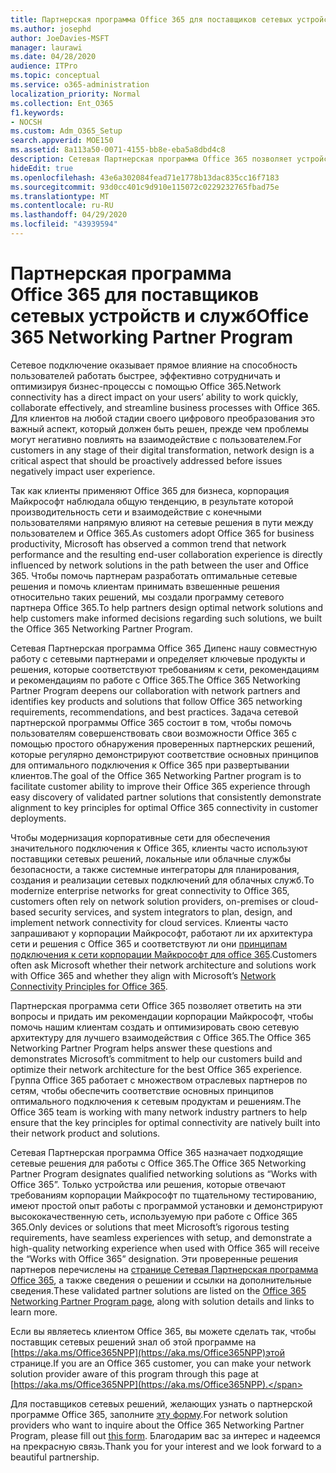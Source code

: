 ```yaml
---
title: Партнерская программа Office 365 для поставщиков сетевых устройств и служб
ms.author: josephd
author: JoeDavies-MSFT
manager: laurawi
ms.date: 04/28/2020
audience: ITPro
ms.topic: conceptual
ms.service: o365-administration
localization_priority: Normal
ms.collection: Ent_O365
f1.keywords:
- NOCSH
ms.custom: Adm_O365_Setup
search.appverid: MOE150
ms.assetid: 8a113a50-0071-4155-bb8e-eba5a8dbd4c8
description: Сетевая Партнерская программа Office 365 позволяет устройству быть сертифицированным для работы с Office 365.
hideEdit: true
ms.openlocfilehash: 43e6a302084fead71e1778b13dac835cc16f7183
ms.sourcegitcommit: 93d0cc401c9d910e115072c0229232765fbad75e
ms.translationtype: MT
ms.contentlocale: ru-RU
ms.lasthandoff: 04/29/2020
ms.locfileid: "43939594"
---
```

# <a name="office-365-networking-partner-program"></a><span data-ttu-id="f3a62-103">Партнерская программа Office 365 для поставщиков сетевых устройств и служб</span><span class="sxs-lookup"><span data-stu-id="f3a62-103">Office 365 Networking Partner Program</span></span>

<span data-ttu-id="f3a62-104">Сетевое подключение оказывает прямое влияние на способность пользователей работать быстрее, эффективно сотрудничать и оптимизируя бизнес-процессы с помощью Office 365.</span><span class="sxs-lookup"><span data-stu-id="f3a62-104">Network connectivity has a direct impact on your users’ ability to work quickly, collaborate effectively, and streamline business processes with Office 365.</span></span> <span data-ttu-id="f3a62-105">Для клиентов на любой стадии своего цифрового преобразования это важный аспект, который должен быть решен, прежде чем проблемы могут негативно повлиять на взаимодействие с пользователем.</span><span class="sxs-lookup"><span data-stu-id="f3a62-105">For customers in any stage of their digital transformation, network design is a critical aspect that should be proactively addressed before issues negatively impact user experience.</span></span> 

<span data-ttu-id="f3a62-106">Так как клиенты применяют Office 365 для бизнеса, корпорация Майкрософт наблюдала общую тенденцию, в результате которой производительность сети и взаимодействие с конечными пользователями напрямую влияют на сетевые решения в пути между пользователем и Office 365.</span><span class="sxs-lookup"><span data-stu-id="f3a62-106">As customers adopt Office 365 for business productivity, Microsoft has observed a common trend that network performance and the resulting end-user collaboration experience is directly influenced by network solutions in the path between the user and Office 365.</span></span> <span data-ttu-id="f3a62-107">Чтобы помочь партнерам разработать оптимальные сетевые решения и помочь клиентам принимать взвешенные решения относительно таких решений, мы создали программу сетевого партнера Office 365.</span><span class="sxs-lookup"><span data-stu-id="f3a62-107">To help partners design optimal network solutions and help customers make informed decisions regarding such solutions, we built the Office 365 Networking Partner Program.</span></span> 

<span data-ttu-id="f3a62-108">Сетевая Партнерская программа Office 365 Дипенс нашу совместную работу с сетевыми партнерами и определяет ключевые продукты и решения, которые соответствуют требованиям к сети, рекомендациям и рекомендациям по работе с Office 365.</span><span class="sxs-lookup"><span data-stu-id="f3a62-108">The Office 365 Networking Partner Program deepens our collaboration with network partners and identifies key products and solutions that follow Office 365 networking requirements, recommendations, and best practices.</span></span> <span data-ttu-id="f3a62-109">Задача сетевой партнерской программы Office 365 состоит в том, чтобы помочь пользователям совершенствовать свои возможности Office 365 с помощью простого обнаружения проверенных партнерских решений, которые регулярно демонстрируют соответствие основных принципов для оптимального подключения к Office 365 при развертывании клиентов.</span><span class="sxs-lookup"><span data-stu-id="f3a62-109">The goal of the Office 365 Networking Partner program is to facilitate customer ability to improve their Office 365 experience through easy discovery of validated partner solutions that consistently demonstrate alignment to key principles for optimal Office 365 connectivity in customer deployments.</span></span>

<span data-ttu-id="f3a62-110">Чтобы модернизация корпоративные сети для обеспечения значительного подключения к Office 365, клиенты часто используют поставщики сетевых решений, локальные или облачные службы безопасности, а также системные интеграторы для планирования, создания и реализации сетевых подключений для облачных служб.</span><span class="sxs-lookup"><span data-stu-id="f3a62-110">To modernize enterprise networks for great connectivity to Office 365, customers often rely on network solution providers, on-premises or cloud-based security services, and system integrators to plan, design, and implement network connectivity for cloud services.</span></span> <span data-ttu-id="f3a62-111">Клиенты часто запрашивают у корпорации Майкрософт, работают ли их архитектура сети и решения с Office 365 и соответствуют ли они [принципам подключения к сети корпорации Майкрософт для office 365](https://aka.ms/PNC).</span><span class="sxs-lookup"><span data-stu-id="f3a62-111">Customers often ask Microsoft whether their network architecture and solutions work with Office 365 and whether they align with Microsoft’s [Network Connectivity Principles for Office 365](https://aka.ms/PNC).</span></span> 

<span data-ttu-id="f3a62-112">Партнерская программа сети Office 365 позволяет ответить на эти вопросы и придать им рекомендации корпорации Майкрософт, чтобы помочь нашим клиентам создать и оптимизировать свою сетевую архитектуру для лучшего взаимодействия с Office 365.</span><span class="sxs-lookup"><span data-stu-id="f3a62-112">The Office 365 Networking Partner Program helps answer these questions and demonstrates Microsoft’s commitment to help our customers build and optimize their network architecture for the best Office 365 experience.</span></span> <span data-ttu-id="f3a62-113">Группа Office 365 работает с множеством отраслевых партнеров по сетям, чтобы обеспечить соответствие основных принципов оптимального подключения к сетевым продуктам и решениям.</span><span class="sxs-lookup"><span data-stu-id="f3a62-113">The Office 365 team is working with many network industry partners to help ensure that the key principles for optimal connectivity are natively built into their network product and solutions.</span></span>

<span data-ttu-id="f3a62-114">Сетевая Партнерская программа Office 365 назначает подходящие сетевые решения для работы с Office 365.</span><span class="sxs-lookup"><span data-stu-id="f3a62-114">The Office 365 Networking Partner Program designates qualified networking solutions as “Works with Office 365”.</span></span> <span data-ttu-id="f3a62-115">Только устройства или решения, которые отвечают требованиям корпорации Майкрософт по тщательному тестированию, имеют простой опыт работы с программой установки и демонстрируют высококачественную сеть, используемую при работе с Office 365 365.</span><span class="sxs-lookup"><span data-stu-id="f3a62-115">Only devices or solutions that meet Microsoft’s rigorous testing requirements, have seamless experiences with setup, and demonstrate a high-quality networking experience when used with Office 365 will receive the “Works with Office 365” designation.</span></span> <span data-ttu-id="f3a62-116">Эти проверенные решения партнеров перечислены на [странице Сетевая Партнерская программа Office 365](https://www.microsoft.com/microsoft-365/partners/O365networkingpartners), а также сведения о решении и ссылки на дополнительные сведения.</span><span class="sxs-lookup"><span data-stu-id="f3a62-116">These validated partner solutions are listed on the [Office 365 Networking Partner Program page](https://www.microsoft.com/microsoft-365/partners/O365networkingpartners), along with solution details and links to learn more.</span></span>

<span data-ttu-id="f3a62-117">Если вы являетесь клиентом Office 365, вы можете сделать так, чтобы поставщик сетевых решений знал об этой программе на [https://aka.ms/Office365NPP](https://aka.ms/Office365NPP)этой странице.</span><span class="sxs-lookup"><span data-stu-id="f3a62-117">If you are an Office 365 customer, you can make your network solution provider aware of this program through this page at [https://aka.ms/Office365NPP](https://aka.ms/Office365NPP).</span></span>

<span data-ttu-id="f3a62-118">Для поставщиков сетевых решений, желающих узнать о партнерской программе Office 365, заполните [эту форму](https://forms.office.com/Pages/ResponsePage.aspx?id=v4j5cvGGr0GRqy180BHbRyMNEapKtzJHu98R0YXYz1RUN0QxSUVEWTdRVTdIV1RTWjIzOVk0QkE4US4u).</span><span class="sxs-lookup"><span data-stu-id="f3a62-118">For network solution providers who want to inquire about the Office 365 Networking Partner Program, please fill out [this form](https://forms.office.com/Pages/ResponsePage.aspx?id=v4j5cvGGr0GRqy180BHbRyMNEapKtzJHu98R0YXYz1RUN0QxSUVEWTdRVTdIV1RTWjIzOVk0QkE4US4u).</span></span> <span data-ttu-id="f3a62-119">Благодарим вас за интерес и надеемся на прекрасную связь.</span><span class="sxs-lookup"><span data-stu-id="f3a62-119">Thank you for your interest and we look forward to a beautiful partnership.</span></span>
